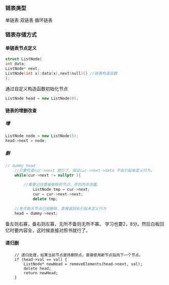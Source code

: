 ### 链表类型
单链表
双链表
循环链表

### 链表存储方式

#### 单链表节点定义
```cpp
struct ListNode{
int data;
ListNode* next;
ListNode(int x):data(x),next(null){} //链表构造函数
};
```

通过自定义构造函数初始化节点
```cpp
ListNode head = new ListNode(0);
```

#### 链表的增删改查

#####  增

```cpp
ListNode node = new ListNode(5);
head->next = node;
```

##### 删
```cpp
// dummy head
	//只要检查cur->next 就行了，保证cur->next->data 不会引起未定义行为。
    while(cur->next != nullptr ){
	    
	    //需要记住要被删除的节点，否则内存泄露。
		    ListNode tmp = cur->next;
		    cur = cur->next->next;
		    delete tmp;
		
    //有可能头节点已经删除，直接返回会引起未定义行为
    head = dummy->next;

```

备左则右寡，备右则左寡，无所不备则无所不寡。
学习也要2，8分。然后白板回忆时要内容全，这时候直接对照书就行了。


#### 递归删

        // 递归处理，如果当前节点是待删除点，直接使用新节点指向下一个节点。
        if (head->val == val) {
            ListNode* newHead = removeElements(head->next, val);
            delete head;
            return newHead;
        }
